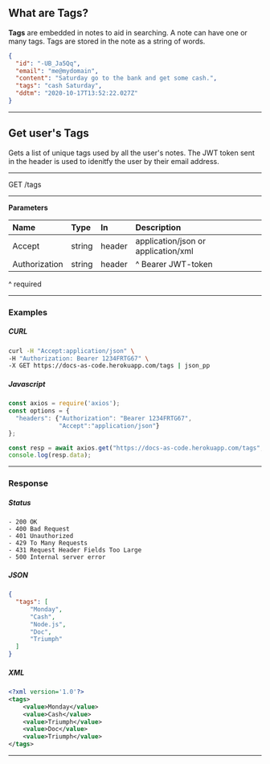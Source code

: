 ## What are Tags?

**Tags** are embedded in notes to aid in searching. A note can have one or many tags. Tags are stored in the note as a string of words.

```json
{
  "id": "-UB_Ja5Qq",
  "email": "me@mydomain",
  "content": "Saturday go to the bank and get some cash.",
  "tags": "cash Saturday",
  "ddtm": "2020-10-17T13:52:22.027Z"
}
```

<!--------------------------------------
GET USER'S TAGS
--------------------------------------->

---

## Get user's Tags

Gets a list of unique tags used by all the user's notes. The JWT token sent in the header is used to idenitfy the user by their email address.

---

<span class="method get">GET</span> /tags

---

**Parameters**

| Name           | Type    | In     | Description |
| :---           | :---    | :---   | :--- |
| Accept         | string  | header | application/json or application/xml |
| Authorization  | string  | header | ^ Bearer JWT-token |

^ required

---

### Examples

<!-- tabs:start -->

##### **CURL**

```bash
curl -H "Accept:application/json" \
-H "Authorization: Bearer 1234FRTG67" \
-X GET https://docs-as-code.herokuapp.com/tags | json_pp
```

##### **Javascript**

```javascript
const axios = require('axios');
const options = {
  "headers": {"Authorization": "Bearer 1234FRTG67",
              "Accept":"application/json"}
};

const resp = await axios.get("https://docs-as-code.herokuapp.com/tags", options)
console.log(resp.data);
```
<!-- tabs:end -->

---

### Response

<!-- tabs:start -->

##### **Status**

```text
- 200 OK
- 400 Bad Request
- 401 Unauthorized
- 429 To Many Requests
- 431 Request Header Fields Too Large
- 500 Internal server error
```

##### **JSON**

```json
{
  "tags": [
      "Monday",
      "Cash",
      "Node.js",
      "Doc",
      "Triumph"
  ]
}
```

##### **XML**

```xml
<?xml version='1.0'?>
<tags>
    <value>Monday</value>
    <value>Cash</value>
    <value>Triumph</value>
    <value>Doc</value>
    <value>Triumph</value>
</tags>
```

<!-- tabs:end -->

<!--------------------------------------
GET A NOTE
--------------------------------------->

---
